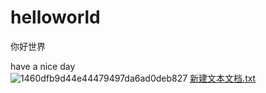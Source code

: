 # helloworld
你好世界

have a nice day </br>
![1460dfb9d44e44479497da6ad0deb827](https://github.com/summer199601/helloworld/assets/147360546/b1cfdac3-e02c-4899-82c6-b2c7ccff05e4)
[新建文本文档.txt](https://github.com/summer199601/helloworld/files/12842553/default.txt)
